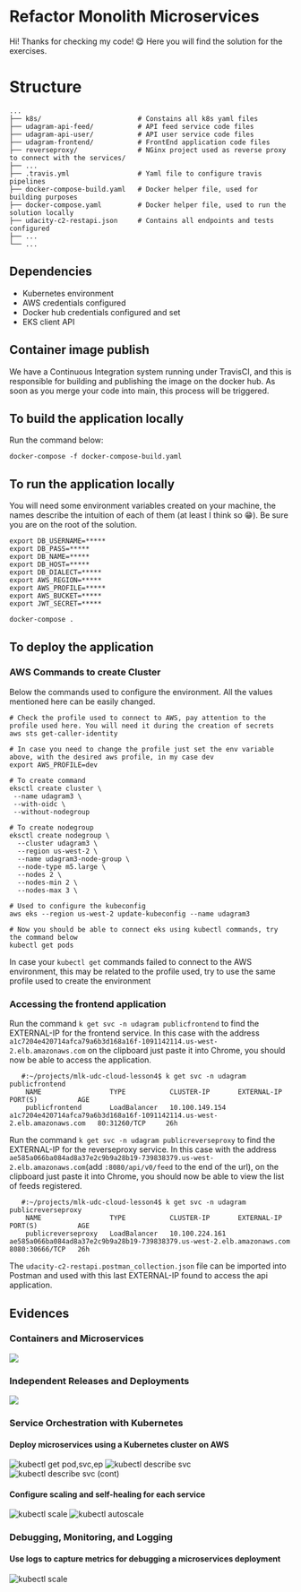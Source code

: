 # Refactor Monolith Microservices

Hi! Thanks for checking my code! 😋
Here you will find the solution for the exercises.

# Structure

```
...
├── k8s/						# Constains all k8s yaml files
├── udagram-api-feed/ 			# API feed service code files
├── udagram-api-user/ 			# API user service code files
├── udagram-frontend/			# FrontEnd application code files
├── reverseproxy/ 		        # NGinx project used as reverse proxy to connect with the services/
├── ... 
├── .travis.yml 				# Yaml file to configure travis pipelines
├── docker-compose-build.yaml 	# Docker helper file, used for building purposes
├── docker-compose.yaml 		# Docker helper file, used to run the solution locally
├── udacity-c2-restapi.json 	# Contains all endpoints and tests configured
├── ...
└── ...
```
## Dependencies

 - Kubernetes environment
 - AWS credentials configured
 - Docker hub credentials configured and set
 - EKS client API

## Container image publish

We have a Continuous Integration system running under TravisCI, and this is responsible for building and publishing the image on the docker hub.
As soon as you merge your code into main, this process will be triggered.

## To build the application locally

Run the command below:
```
docker-compose -f docker-compose-build.yaml
```
## To run the application locally
You will need some environment variables created on your machine, the names describe the intuition of each of them (at least I think so 😁).
Be sure you are on the root of the solution.

    export DB_USERNAME=*****
    export DB_PASS=*****
    export DB_NAME=*****
    export DB_HOST=*****
    export DB_DIALECT=*****
    export AWS_REGION=*****
    export AWS_PROFILE=*****
    export AWS_BUCKET=*****
    export JWT_SECRET=*****
    
    docker-compose .

## To deploy the application

### AWS Commands to create Cluster

Below the commands used to configure the environment. All the values mentioned here can be easily changed.

    # Check the profile used to connect to AWS, pay attention to the profile used here. You will need it during the creation of secrets
    aws sts get-caller-identity
    
    # In case you need to change the profile just set the env variable above, with the desired aws profile, in my case dev
    export AWS_PROFILE=dev
    
    # To create command
    eksctl create cluster \
     --name udagram3 \
     --with-oidc \
     --without-nodegroup
    
    # To create nodegroup
    eksctl create nodegroup \
      --cluster udagram3 \
      --region us-west-2 \
      --name udagram3-node-group \
      --node-type m5.large \
      --nodes 2 \
      --nodes-min 2 \
      --nodes-max 3 \
    
    # Used to configure the kubeconfig
    aws eks --region us-west-2 update-kubeconfig --name udagram3
    
    # Now you should be able to connect eks using kubectl commands, try the command below
    kubectl get pods

In case your `kubectl get` commands failed to connect to the AWS environment, this may be related to the profile used, try to use the same profile used to create the environment

### Accessing the frontend application

Run the command `k get svc -n udagram publicfrontend` to find the EXTERNAL-IP for the frontend service. In this case with the address `a1c7204e420714afca79a6b3d168a16f-1091142114.us-west-2.elb.amazonaws.com` on the clipboard just paste it into Chrome, you should now be able to access the application.

       #:~/projects/mlk-udc-cloud-lesson4$ k get svc -n udagram publicfrontend
        NAME                 TYPE           CLUSTER-IP       EXTERNAL-IP                                                               PORT(S)          AGE
        publicfrontend       LoadBalancer   10.100.149.154   a1c7204e420714afca79a6b3d168a16f-1091142114.us-west-2.elb.amazonaws.com   80:31260/TCP     26h
        

Run the command `k get svc -n udagram publicreverseproxy` to find the EXTERNAL-IP for the reverseproxy service. In this case with the address `ae585a066ba084ad8a37e2c9b9a28b19-739838379.us-west-2.elb.amazonaws.com`(add `:8080/api/v0/feed` to the end of the url), on the clipboard just paste it into Chrome, you should now be able to view the list of feeds registered.

       #:~/projects/mlk-udc-cloud-lesson4$ k get svc -n udagram publicreverseproxy
        NAME                 TYPE           CLUSTER-IP       EXTERNAL-IP                                                              PORT(S)          AGE
        publicreverseproxy   LoadBalancer   10.100.224.161   ae585a066ba084ad8a37e2c9b9a28b19-739838379.us-west-2.elb.amazonaws.com   8080:30666/TCP   26h


The `udacity-c2-restapi.postman_collection.json` file can be imported into Postman and used with this last EXTERNAL-IP found to access the api application.

## Evidences

### Containers and Microservices
![](./evidences/dockerhub.png)

### Independent Releases and Deployments
![](./evidences/travisci.png)

### Service Orchestration with Kubernetes

#### Deploy microservices using a Kubernetes cluster on AWS
![kubectl get pod,svc,ep](./evidences/kubectl_get.png)
![kubectl describe svc](./evidences/kubectl_desc_svc_01.png)
![kubectl describe svc (cont)](./evidences/kubectl_desc_svc_02.png)

#### Configure scaling and self-healing for each service
![kubectl scale](./evidences/kubectl_scale.png)
![kubectl autoscale](./evidences/kubectl_desc_hpa.png)


### Debugging, Monitoring, and Logging

#### Use logs to capture metrics for debugging a microservices deployment
![kubectl scale](./evidences/kubectl_logs.png)

